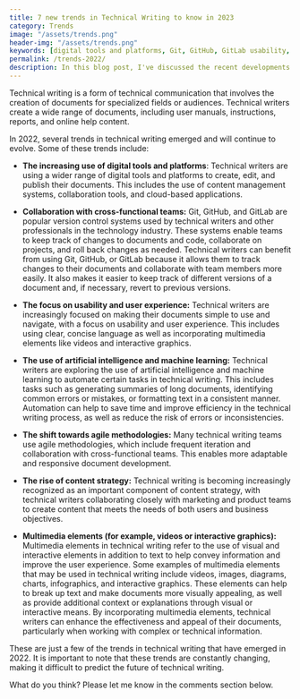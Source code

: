 ```yaml
---
title: 7 new trends in Technical Writing to know in 2023
category: Trends
image: "/assets/trends.png"
header-img: "/assets/trends.png"
keywords: [digital tools and platforms, Git, GitHub, GitLab usability, user experience, artificial intelligence, machine learning, agile methodologies, content strategy]
permalink: /trends-2022/
description: In this blog post, I've discussed the recent developments in Technical Writing and provided a list of seven trends to keep an eye on.
---
```


Technical writing is a form of technical communication that involves the creation of documents for specialized fields or audiences. Technical writers create a wide range of documents, including user manuals, instructions, reports, and online help content.

In 2022, several trends in technical writing emerged and will continue to evolve. Some of these trends include:

*  **The increasing use of digital tools and platforms**: Technical writers are using a wider range of digital tools and platforms to create, edit, and publish their documents. This includes the use of content management systems, collaboration tools, and cloud-based applications.

* **Collaboration with cross-functional teams:** Git, GitHub, and GitLab are popular version control systems used by technical writers and other professionals in the technology industry. These systems enable teams to keep track of changes to documents and code, collaborate on projects, and roll back changes as needed. Technical writers can benefit from using Git, GitHub, or GitLab because it allows them to track changes to their documents and collaborate with team members more easily. It also makes it easier to keep track of different versions of a document and, if necessary, revert to previous versions.

* **The focus on usability and user experience:** Technical writers are increasingly focused on making their documents simple to use and navigate, with a focus on usability and user experience. This includes using clear, concise language as well as incorporating multimedia elements like videos and interactive graphics.

* **The use of artificial intelligence and machine learning:** Technical writers are exploring the use of artificial intelligence and machine learning to automate certain tasks in technical writing. This includes tasks such as generating summaries of long documents, identifying common errors or mistakes, or formatting text in a consistent manner. Automation can help to save time and improve efficiency in the technical writing process, as well as reduce the risk of errors or inconsistencies.

* **The shift towards agile methodologies:** Many technical writing teams use agile methodologies, which include frequent iteration and collaboration with cross-functional teams. This enables more adaptable and responsive document development.

* **The rise of content strategy:** Technical writing is becoming increasingly recognized as an important component of content strategy, with technical writers collaborating closely with marketing and product teams to create content that meets the needs of both users and business objectives.

*  **Multimedia elements (for example, videos or interactive graphics):** Multimedia elements in technical writing refer to the use of visual and interactive elements in addition to text to help convey information and improve the user experience. Some examples of multimedia elements that may be used in technical writing include videos, images, diagrams, charts, infographics, and interactive graphics. These elements can help to break up text and make documents more visually appealing, as well as provide additional context or explanations through visual or interactive means. By incorporating multimedia elements, technical writers can enhance the effectiveness and appeal of their documents, particularly when working with complex or technical information.

These are just a few of the trends in technical writing that have emerged in 2022. It is important to note that these trends are constantly changing, making it difficult to predict the future of technical writing. 

What do you think? Please let me know in the comments section below.